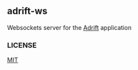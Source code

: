 ## adrift-ws

Websockets server for the [Adrift](https://github.com/adrift-audio/adrift-desktop) application

### LICENSE

[MIT](LICENSE)
